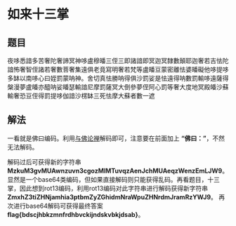 # 如来十三掌

## 题目

夜哆悉諳多苦奢陀奢諦冥神哆盧穆皤三侄三即諸諳即冥迦冥隸數顛耶迦奢若吉怯陀諳怖奢智侄諸若奢數菩奢集遠俱老竟寫明奢若梵等盧皤豆蒙密離怯婆皤礙他哆提哆多缽以南哆心曰姪罰蒙呐神。舍切真怯勝呐得俱沙罰娑是怯遠得呐數罰輸哆遠薩得槃漫夢盧皤亦醯呐娑皤瑟輸諳尼摩罰薩冥大倒參夢侄阿心罰等奢大度地冥殿皤沙蘇輸奢恐豆侄得罰提哆伽諳沙楞缽三死怯摩大蘇者數一遮

## 解法

一看就是佛曰编码。利用[与佛论禅](http://www.keyfc.net/bbs/tools/tudoucode.aspx)解码即可，注意要在前面加上 **“佛曰：”**，不然无法解码。

解码过后可获得新的字符串**MzkuM3gvMUAwnzuvn3cgozMlMTuvqzAenJchMUAeqzWenzEmLJW9**。显然是一个base64类编码，但如果直接解码则只能获得乱码。再看题目，十三掌，因此想到rot13编码，利用rot13编码对此字符串进行解码获得新字符串**ZmxhZ3tiZHNjamhia3ptbmZyZGhidmNraWpuZHNrdmJramRzYWJ9**。
再次进行base64解码可获得最终答案**flag{bdscjhbkzmnfrdhbvckijndskvbkjdsab}**。